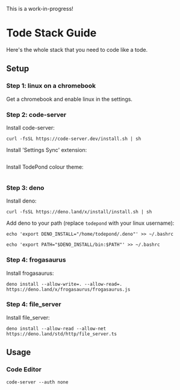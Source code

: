 This is a work-in-progress!

# Tode Stack Guide
Here's the whole stack that you need to code like a tode.

## Setup
### Step 1: linux on a chromebook
Get a chromebook and enable linux in the settings.

### Step 2: code-server
Install code-server:
```
curl -fsSL https://code-server.dev/install.sh | sh
```
Install 'Settings Sync' extension:
```

```
Install TodePond colour theme:
```

```

### Step 3: deno
Install deno:
```
curl -fsSL https://deno.land/x/install/install.sh | sh
```
Add deno to your path (replace `todepond` with your linux username):
```
echo 'export DENO_INSTALL="/home/todepond/.deno"' >> ~/.bashrc
```
```
echo 'export PATH="$DENO_INSTALL/bin:$PATH"' >> ~/.bashrc
```

### Step 4: frogasaurus
Install frogasaurus:
```
deno install --allow-write=. --allow-read=. https://deno.land/x/frogasaurus/frogasaurus.js
```

### Step 4: file_server
Install file_server:
```
deno install --allow-read --allow-net https://deno.land/std/http/file_server.ts
```

## Usage
### Code Editor
```
code-server --auth none
```
